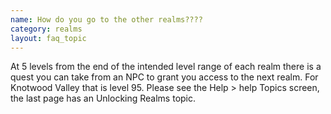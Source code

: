 ```yaml
---
name: How do you go to the other realms????
category: realms
layout: faq_topic
---
```

At 5 levels from the end of the intended level range of each realm there is a quest you can take from an NPC to grant you access to the next realm. For Knotwood Valley that is level 95. Please see the Help > help Topics screen, the last page has an Unlocking Realms topic.